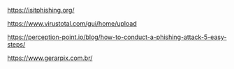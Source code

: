 https://isitphishing.org/

https://www.virustotal.com/gui/home/upload

https://perception-point.io/blog/how-to-conduct-a-phishing-attack-5-easy-steps/


https://www.gerarpix.com.br/
